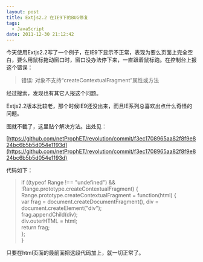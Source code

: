 ```yaml
---
layout: post
title: Extjs2.2 在IE9下的BUG修复
tags:
  - JavaScript
date: 2011-12-30 21:12:42
---
```


今天使用Extjs2.2写了一个例子，在IE9下显示不正常，表现为要么页面上完全空白，要么用鼠标拖动窗口时，窗口没办法停下来，一直跟着鼠标跑。在控制台上报这个错误：

> 错误: 对象不支持“createContextualFragment”属性或方法

经过搜索，发现也有其它人报这个问题。

Extjs2.2版本比较老，那个时候IE9还没出来，而且IE系列总喜欢出点什么奇怪的问题。

图就不截了，这里贴个解决方法。出处见：

[https://github.com/netProphET/revolution/commit/f3ec1708965aa82f8f9e824bc6b5b5d054e1193d](https://github.com/netProphET/revolution/commit/f3ec1708965aa82f8f9e824bc6b5b5d054e1193d)

代码如下：

> if ((typeof Range !== "undefined") &amp;&amp; !Range.prototype.createContextualFragment) {      
>     Range.prototype.createContextualFragment = function(html) {       
>         var frag = document.createDocumentFragment(), div = document.createElement("div");       
>         frag.appendChild(div);       
>         div.outerHTML = html;       
>         return frag;       
>     };       
> }

只要在html页面的最前面把这段代码加上，就一切正常了。